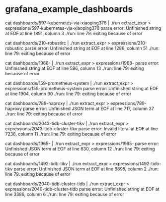 # grafana_example_dashboards


cat dashboards/597-kubernetes-via-xiaoping378 | ./run extract_expr > expressions/597-kubernetes-via-xiaoping378
parse error: Unfinished string at EOF at line 1891, column 3
./run: line 79: exiting because of error

cat dashboards/210-robustirc | ./run extract_expr > expressions/210-robustirc
parse error: Unfinished string at EOF at line 1286, column 51
./run: line 79: exiting because of error

cat dashboards/1968- | ./run extract_expr > expressions/1968-
parse error: Unfinished string at EOF at line 596, column 13
./run: line 79: exiting because of error

cat dashboards/159-prometheus-system | ./run extract_expr > expressions/159-prometheus-system
parse error: Unfinished string at EOF at line 1904, column 90
./run: line 79: exiting because of error

cat dashboards/789-haproxy | ./run extract_expr > expressions/789-haproxy
parse error: Unfinished JSON term at EOF at line 717, column 37
./run: line 79: exiting because of error

cat dashboards/2043-tidb-cluster-tikv | ./run extract_expr > expressions/2043-tidb-cluster-tikv
parse error: Invalid literal at EOF at line 7238, column 11
./run: line 79: exiting because of error

cat dashboards/1965- | ./run extract_expr > expressions/1965-
parse error: Unfinished JSON term at EOF at line 830, column 12
./run: line 79: exiting because of error

cat dashboards/1492-tidb-tikv | ./run extract_expr > expressions/1492-tidb-tikv
parse error: Unfinished JSON term at EOF at line 6895, column 2
./run: line 79: exiting because of error

cat dashboards/2040-tidb-cluster-tidb | ./run extract_expr > expressions/2040-tidb-cluster-tidb
parse error: Unfinished string at EOF at line 3386, column 6
./run: line 79: exiting because of error

